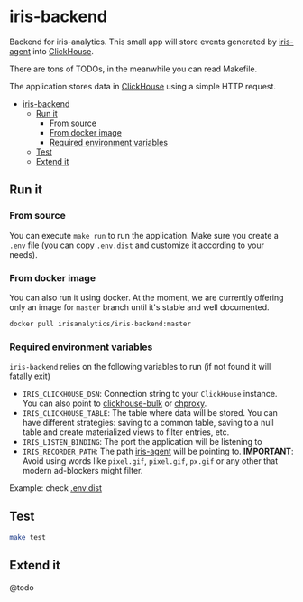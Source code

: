 # iris-backend

Backend for iris-analytics.
This small app will store events generated by [iris-agent](https://github.com/iris-analytics/iris-agent) into [ClickHouse](https://clickhouse.yandex/).

There are tons of TODOs, in the meanwhile you can read Makefile.

The application stores data in [ClickHouse](https://clickhouse.yandex/) using a simple HTTP request.

- [iris-backend](#iris-backend)
  - [Run it](#run-it)
    - [From source](#from-source)
    - [From docker image](#from-docker-image)
    - [Required environment variables](#required-environment-variables)
  - [Test](#test)
  - [Extend it](#extend-it)

## Run it

### From source

You can execute `make run` to run the application. Make sure you create a `.env` file
(you can copy `.env.dist` and customize it according to your needs).

### From docker image

You can also run it using docker.
At the moment, we are currently offering only an image for `master` branch until it's stable and well documented.

```bash
docker pull irisanalytics/iris-backend:master
```

### Required environment variables

`iris-backend` relies on the following variables to run (if not found it will fatally exit)

- `IRIS_CLICKHOUSE_DSN`: Connection string to your `ClickHouse` instance. You can also point to [clickhouse-bulk](https://github.com/nikepan/clickhouse-bulk) or [chproxy](https://github.com/Vertamedia/chproxy).
- `IRIS_CLICKHOUSE_TABLE`: The table where data will be stored. You can have different strategies: saving to a common table, saving to a null table and create materialized views to filter entries, etc.
- `IRIS_LISTEN_BINDING`: The port the application will be listening to
- `IRIS_RECORDER_PATH`: The path [iris-agent](https://github.com/iris-analytics/iris-agent) will be pointing to. **IMPORTANT**: Avoid using words like `pixel.gif`, `pixel.gif`, `px.gif` or any other that modern ad-blockers might filter.

Example: check [.env.dist](.env.dist)

## Test

```bash
make test
```

## Extend it

@todo
